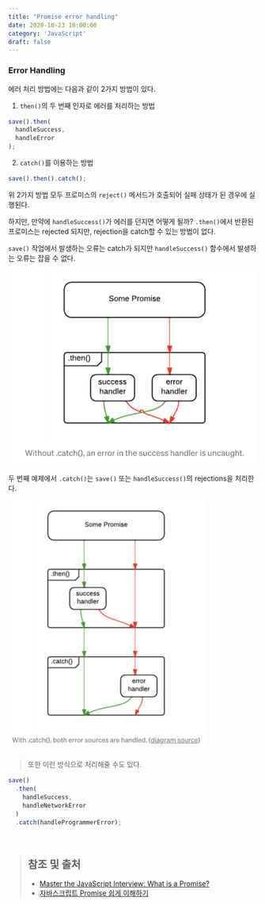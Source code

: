 ```yaml
---
title: "Promise error handling"
date: 2020-10-23 16:00:00
category: 'JavaScript'
draft: false
---
```


### Error Handling

에러 처리 방법에는 다음과 같이 2가지 방법이 있다.

1. `then()`의 두 번째 인자로 에러를 처리하는 방법

```js
save().then(
  handleSuccess,
  handleError
);
```

2. `catch()`를 이용하는 방법

```js
save().then().catch();
```

위 2가지 방법 모두 프로미스의 `reject()` 메서드가 호출되어 실패 상태가 된 경우에 실행된다. 

하지만, 만약에 `handleSuccess()`가 에러를 던지면 어떻게 될까? `.then()`에서 반환된 프로미스는 rejected 되지만, rejection을 catch할 수 있는 방법이 없다. 

`save()` 작업에서 발생하는 오류는 catch가 되지만 `handleSuccess()` 함수에서 발생하는 오류는 잡을 수 없다.

<img src="./images/promise-error-handling1.png" width="500">

<br>

두 번째 예제에서 `.catch()`는 `save()` 또는 `handleSuccess()`의 rejections을 처리한다.

<img src="./images/promise-error-handling2.png" width="400">

<br>

> 또한 이런 방식으로 처리해줄 수도 있다.

```js
save()
  .then(
    handleSuccess,
    handleNetworkError
  )
  .catch(handleProgrammerError);
```

<br>

> ## 참조 및 출처
>
> - [Master the JavaScript Interview: What is a Promise?](https://medium.com/javascript-scene/master-the-javascript-interview-what-is-a-promise-27fc71e77261)
> - [자바스크립트 Promise 쉽게 이해하기](https://joshua1988.github.io/web-development/javascript/promise-for-beginners/)

